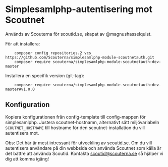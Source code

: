 # Simplesamlphp-autentisering mot Scoutnet

Används av Scouterna för scoutid.se, skapat av @magnushasselquist.

För att installera:

		composer config repositories.2 vcs https://github.com/Scouterna/simplesamlphp-module-scoutnetauth.git
		composer require scouterna/simplesamlphp-module-scoutnetauth:dev-master

Installera en specifik version (git-tag):

		composer require scouterna/simplesamlphp-module-scoutnetauth:dev-master#v1.0.0 
    

## Konfiguration

Kopiera konfigurationen från config-template till config-mappen för
simplesamlphp. Justera scoutnet-hostnamn, alternativt sätt miljövariabeln
`SCOUTNET_HOSTNAME` till hostname för den scoutnet-installation du vill
autentisera mot. 

Obs: Det här är mest intressant för utveckling av scoutid.se. Om du vill
autentisera användare på din webbsida och använda Scoutnet som källa är det
bättre att använda Scoutid. Kontakta scoutid@scouterna.se så hjälper vi dig att
komma igång!
